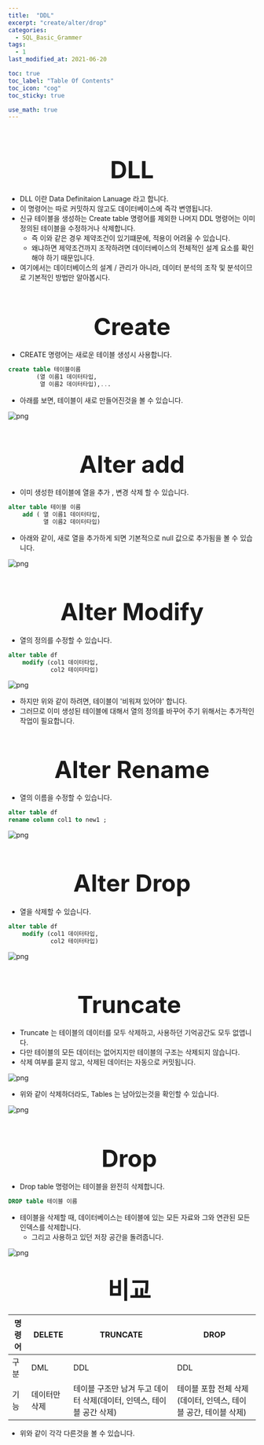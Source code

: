 ```yaml
---
title:  "DDL"
excerpt: "create/alter/drop"
categories:
  - SQL_Basic_Grammer
tags:
  - 1
last_modified_at: 2021-06-20

toc: true
toc_label: "Table Of Contents"
toc_icon: "cog"
toc_sticky: true

use_math: true
---
```


<br>

# <center><font size="15">DLL</font></center> 

- DLL 이란 Data Definitaion Lanuage 라고 합니다.
- 이 명령어는 따로 커밋하지 않고도 데이터베이스에 즉각 변영됩니다.
- 신규 테이블을 생성하는 Create table 명령어를 제외한 나머지 DDL 명령어는 이미 정의된 테이블을 수정하거나 삭제합니다. 
  - 즉 이와 같은 경우 제약조건이 있기떄문에, 적용이 어려울 수 있습니다. 
  - 왜냐하면 제약조건까지 조작하려면 데이터베이스의 전체적인 설계 요소를 확인해야 하기 때문입니다. 
- 여기에서는 데이터베이스의 설계 / 관리가 아니라, 데이터 분석의 조작 및 분석이므로 기본적인 방법만 알아봅시다. 

<br>

## <center><font size="15">Create</font></center> 

- CREATE 명령어는 새로운 테이블 생성시 사용합니다. 

```sql
create table 테이블이름 
		(열 이름1 데이터타입, 
         열 이름2 데이터타입),...
```

- 아래를 보면, 테이블이 새로 만들어진것을 볼 수 있습니다. 

![png](/assets/images/SQL_Basic/15_1.png)

<br>

## <center><font size="15">Alter add</font> </center> 

- 이미 생성한 테이블에 열을 추가 , 변경 삭제 할 수 있습니다. 

```sql
alter table 테이블 이름 
	add ( 열 이름1 데이터타입, 
	      열 이름2 데이터타입)
```

- 아래와 같이, 새로 열을 추가하게 되면 기본적으로 null 값으로 추가됨을 볼 수 있습니다. 

![png](/assets/images/SQL_Basic/15_2.png)

<br>

## <center><font size="15">Alter Modify </font></center> 

- 열의 정의를 수정할 수 있습니다. 

```sql
alter table df 
	modify (col1 데이터타입,
           	col2 테이터타입)
```

![png](/assets/images/SQL_Basic/15_3.png)

- 하지만 위와 같이 하려면, 테이블이 '비워져 있어야' 합니다. 
- 그러므로 이미 생성된 테이블에 대해서 열의 정의를 바꾸어 주기 위해서는 추가적인 작업이 필요합니다. 

<br>

## <center><font size="15">Alter Rename</font></center> 

- 열의 이름을 수정할 수 있습니다. 

```sql
alter table df 
rename column col1 to new1 ;
```

![png](/assets/images/SQL_Basic/15_4.png)

<br>

## <center><font size="15">Alter Drop</font></center> 

- 열을 삭제할 수 있습니다. 

```sql
alter table df 
	modify (col1 데이터타입,
           	col2 테이터타입)
```

![png](/assets/images/SQL_Basic/15_4.png)

<br>

## <center><font size="15">Truncate </font></center> 

- Truncate 는 테이블의 데이터를 모두 삭제하고, 사용하던 기억공간도 모두 없앱니다. 
- 다만 테이블의 모든 데이터는 없어지지만 테이블의 구조는 삭제되지 않습니다.
- 삭제 여부를 묻지 않고, 삭제된 데이터는 자동으로 커밋됩니다. 

![png](/assets/images/SQL_Basic/15_5.png)

- 위와 같이 삭제하더라도, Tables 는  남아있는것을 확인할 수 있습니다. 

![png](/assets/images/SQL_Basic/15_6.png)

<br>

## <center><font size="15">Drop </font></center> 

- Drop table 명령어는 테이블을 완전히 삭제합니다. 

```sql
DROP table 테이블 이름
```

- 테이블을 삭제할 때, 데이터베이스는 테이블에 있는 모든 자료와 그와 연관된 모든 인덱스를 삭제합니다. 
  - 그리고 사용하고 있던 저장 공간을 돌려줍니다. 

![png](/assets/images/SQL_Basic/15_7.png)





## <center><font size="15">비교 </font></center> 

| 명령어 | DELETE        | TRUNCATE                                                     | DROP                                                         |
| ------ | ------------- | ------------------------------------------------------------ | ------------------------------------------------------------ |
| 구분   | DML           | DDL                                                          | DDL                                                          |
| 기능   | 데이터만 삭제 | 테이블 구조만 남겨 두고 데이터 삭제(데이터, 인덱스, 테이블 공간 삭제) | 테이블 포함 전체 삭제(데이터, 인덱스, 테이블 공간, 테이블 삭제) |

- 위와 같이 각각 다른것을 볼 수 있습니다. 

